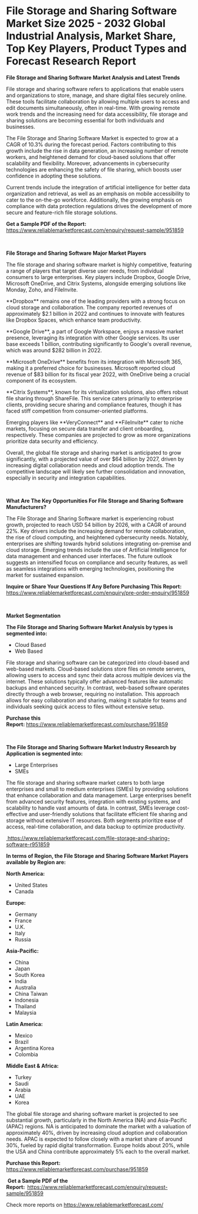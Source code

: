 <p><h1>File Storage and Sharing Software Market Size 2025 - 2032 Global Industrial Analysis, Market Share, Top Key Players, Product Types and Forecast Research Report</h1></p><p><strong>File Storage and Sharing Software Market Analysis and Latest Trends</strong></p>
<p><p>File storage and sharing software refers to applications that enable users and organizations to store, manage, and share digital files securely online. These tools facilitate collaboration by allowing multiple users to access and edit documents simultaneously, often in real-time. With growing remote work trends and the increasing need for data accessibility, file storage and sharing solutions are becoming essential for both individuals and businesses.</p><p>The File Storage and Sharing Software Market is expected to grow at a CAGR of 10.3% during the forecast period. Factors contributing to this growth include the rise in data generation, an increasing number of remote workers, and heightened demand for cloud-based solutions that offer scalability and flexibility. Moreover, advancements in cybersecurity technologies are enhancing the safety of file sharing, which boosts user confidence in adopting these solutions. </p><p>Current trends include the integration of artificial intelligence for better data organization and retrieval, as well as an emphasis on mobile accessibility to cater to the on-the-go workforce. Additionally, the growing emphasis on compliance with data protection regulations drives the development of more secure and feature-rich file storage solutions.</p></p>
<p><strong>Get a Sample PDF of the Report:&nbsp;</strong> <a href="https://www.reliablemarketforecast.com/enquiry/request-sample/951859?utm_campaign=3100&utm_medium=2&utm_source=Github&utm_content=ia&utm_term=06032025&utm_id=file-storage-and-sharing-software">https://www.reliablemarketforecast.com/enquiry/request-sample/951859</a></p>
<p>&nbsp;</p>
<p><strong>File Storage and Sharing Software Major Market Players</strong></p>
<p><p>The file storage and sharing software market is highly competitive, featuring a range of players that target diverse user needs, from individual consumers to large enterprises. Key players include Dropbox, Google Drive, Microsoft OneDrive, and Citrix Systems, alongside emerging solutions like Monday, Zoho, and FileInvite.</p><p>**Dropbox** remains one of the leading providers with a strong focus on cloud storage and collaboration. The company reported revenues of approximately $2.1 billion in 2022 and continues to innovate with features like Dropbox Spaces, which enhance team productivity.</p><p>**Google Drive**, a part of Google Workspace, enjoys a massive market presence, leveraging its integration with other Google services. Its user base exceeds 1 billion, contributing significantly to Google's overall revenue, which was around $282 billion in 2022.</p><p>**Microsoft OneDrive** benefits from its integration with Microsoft 365, making it a preferred choice for businesses. Microsoft reported cloud revenue of $83 billion for its fiscal year 2022, with OneDrive being a crucial component of its ecosystem.</p><p>**Citrix Systems**, known for its virtualization solutions, also offers robust file sharing through ShareFile. This service caters primarily to enterprise clients, providing secure sharing and compliance features, though it has faced stiff competition from consumer-oriented platforms.</p><p>Emerging players like **VeryConnect** and **FileInvite** cater to niche markets, focusing on secure data transfer and client onboarding, respectively. These companies are projected to grow as more organizations prioritize data security and efficiency.</p><p>Overall, the global file storage and sharing market is anticipated to grow significantly, with a projected value of over $64 billion by 2027, driven by increasing digital collaboration needs and cloud adoption trends. The competitive landscape will likely see further consolidation and innovation, especially in security and integration capabilities.</p></p>
<p>&nbsp;</p>
<p><strong>What Are The Key Opportunities For File Storage and Sharing Software Manufacturers?</strong></p>
<p><p>The File Storage and Sharing Software market is experiencing robust growth, projected to reach USD 54 billion by 2026, with a CAGR of around 22%. Key drivers include the increasing demand for remote collaboration, the rise of cloud computing, and heightened cybersecurity needs. Notably, enterprises are shifting towards hybrid solutions integrating on-premise and cloud storage. Emerging trends include the use of Artificial Intelligence for data management and enhanced user interfaces. The future outlook suggests an intensified focus on compliance and security features, as well as seamless integrations with emerging technologies, positioning the market for sustained expansion.</p></p>
<p><strong>Inquire or Share Your Questions If Any Before Purchasing This Report:</strong> <a href="https://www.reliablemarketforecast.com/enquiry/pre-order-enquiry/951859?utm_campaign=3100&utm_medium=2&utm_source=Github&utm_content=ia&utm_term=06032025&utm_id=file-storage-and-sharing-software">https://www.reliablemarketforecast.com/enquiry/pre-order-enquiry/951859</a></p>
<p>&nbsp;</p>
<p><strong>Market Segmentation</strong></p>
<p><strong>The File Storage and Sharing Software Market Analysis by types is segmented into:</strong></p>
<p><ul><li>Cloud Based</li><li>Web Based</li></ul></p>
<p><p>File storage and sharing software can be categorized into cloud-based and web-based markets. Cloud-based solutions store files on remote servers, allowing users to access and sync their data across multiple devices via the internet. These solutions typically offer advanced features like automatic backups and enhanced security. In contrast, web-based software operates directly through a web browser, requiring no installation. This approach allows for easy collaboration and sharing, making it suitable for teams and individuals seeking quick access to files without extensive setup.</p></p>
<p><strong>Purchase this Report:&nbsp;</strong><a href="https://www.reliablemarketforecast.com/purchase/951859?utm_campaign=3100&utm_medium=2&utm_source=Github&utm_content=ia&utm_term=06032025&utm_id=file-storage-and-sharing-software">https://www.reliablemarketforecast.com/purchase/951859</a></p>
<p>&nbsp;</p>
<p><strong>The File Storage and Sharing Software Market Industry Research by Application is segmented into:</strong></p>
<p><ul><li>Large Enterprises</li><li>SMEs</li></ul></p>
<p><p>The file storage and sharing software market caters to both large enterprises and small to medium enterprises (SMEs) by providing solutions that enhance collaboration and data management. Large enterprises benefit from advanced security features, integration with existing systems, and scalability to handle vast amounts of data. In contrast, SMEs leverage cost-effective and user-friendly solutions that facilitate efficient file sharing and storage without extensive IT resources. Both segments prioritize ease of access, real-time collaboration, and data backup to optimize productivity.</p></p>
<p><a href="https://www.reliablemarketforecast.com/file-storage-and-sharing-software-r951859?utm_campaign=3100&utm_medium=2&utm_source=Github&utm_content=ia&utm_term=06032025&utm_id=file-storage-and-sharing-software">&nbsp;https://www.reliablemarketforecast.com/file-storage-and-sharing-software-r951859</a></p>
<p><strong>In terms of Region, the File Storage and Sharing Software Market Players available by Region are:</strong></p>
<p>
    <p> <strong> North America: </strong>
        <ul>
            <li>United States</li>
            <li>Canada</li>
        </ul>
        </p> 
    <p> <strong> Europe: </strong>
        <ul>
            <li>Germany</li>
            <li>France</li>
            <li>U.K.</li>
            <li>Italy</li>
            <li>Russia</li>
        </ul>
        </p> 
    <p> <strong> Asia-Pacific: </strong>
        <ul>
            <li>China</li>
            <li>Japan</li>
            <li>South Korea</li>
            <li>India</li>
            <li>Australia</li>
            <li>China Taiwan</li>
            <li>Indonesia</li>
            <li>Thailand</li>
            <li>Malaysia</li>
        </ul>
        </p> 
    <p> <strong> Latin America: </strong>
        <ul>
            <li>Mexico</li>
            <li>Brazil</li>
            <li>Argentina Korea</li>
            <li>Colombia</li>
        </ul>
        </p> 
    <p> <strong> Middle East & Africa: </strong>
        <ul>
            <li>Turkey</li>
            <li>Saudi</li>
            <li>Arabia</li>
            <li>UAE</li>
            <li>Korea</li>
        </ul>
    </p>
    </p>
<p><p>The global file storage and sharing software market is projected to see substantial growth, particularly in the North America (NA) and Asia-Pacific (APAC) regions. NA is anticipated to dominate the market with a valuation of approximately 40%, driven by increasing cloud adoption and collaboration needs. APAC is expected to follow closely with a market share of around 30%, fueled by rapid digital transformation. Europe holds about 20%, while the USA and China contribute approximately 5% each to the overall market.</p></p>
<p><strong>Purchase this Report: </strong><a href="https://www.reliablemarketforecast.com/purchase/951859?utm_campaign=3100&utm_medium=2&utm_source=Github&utm_content=ia&utm_term=06032025&utm_id=file-storage-and-sharing-software">https://www.reliablemarketforecast.com/purchase/951859</a></p>
<p>&nbsp;<strong>Get a Sample PDF of the Report:&nbsp;&nbsp;</strong><a href="https://www.reliablemarketforecast.com/enquiry/request-sample/951859?utm_campaign=3100&utm_medium=2&utm_source=Github&utm_content=ia&utm_term=06032025&utm_id=file-storage-and-sharing-software">https://www.reliablemarketforecast.com/enquiry/request-sample/951859</a></p>
<p><strong></strong></p>
<p>Check more reports on <a href="https://www.reliablemarketforecast.com/?utm_campaign=3100&utm_medium=2&utm_source=Github&utm_content=ia&utm_term=06032025&utm_id=file-storage-and-sharing-software">https://www.reliablemarketforecast.com/</a></p>